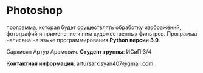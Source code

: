# Photoshop
программа, которая будет осуществлять обработку изображений, фотографий и применение к ним
художественных фильтров.
Программа написана на языке программирования **Python версии 3.9**.

Саркисян Артур Арамович. **Студент группы**: ИСиП 3/4

**Контактная информация**: artursarkisyan407@gmail.com
